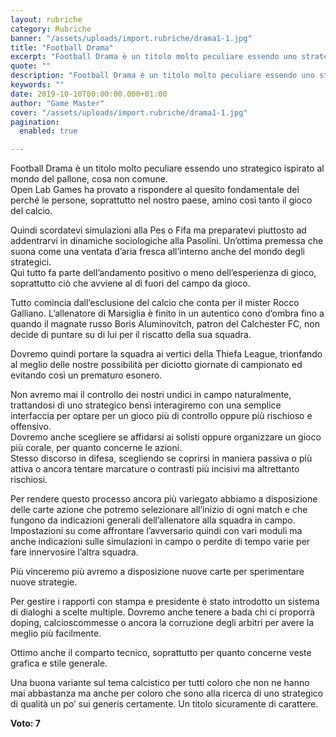 ```yaml
---
layout: rubriche
category: Rubriche
banner: "/assets/uploads/import.rubriche/drama1-1.jpg"
title: "Football Drama"
excerpt: "Football Drama è un titolo molto peculiare essendo uno strategico ispirato al mondo del pallone, cosa non comune. Open Lab Games ha provato a rispondere al quesito fondamentale del perché le persone, soprattutto nel nostro paese, amino così tanto il gioco del calcio. Quindi scordatevi simulazioni alla Pes o Fifa ma preparatevi piuttosto ad addentrarvi [&hellip"
quote: ""
description: "Football Drama è un titolo molto peculiare essendo uno strategico ispirato al mondo del pallone, cosa non comune. Open Lab Games ha provato a rispondere al quesito fondamentale del perché le persone, soprattutto nel nostro paese, amino così tanto il gioco del calcio. Quindi scordatevi simulazioni alla Pes o Fifa ma preparatevi piuttosto ad addentrarvi [&hellip"
keywords: ""
date: 2019-10-10T00:00:00.000+01:00
author: "Game Master"
cover: "/assets/uploads/import.rubriche/drama1-1.jpg"
pagination:
  enabled: true

---
```


Football Drama è un titolo molto peculiare essendo uno strategico ispirato al mondo del pallone, cosa non comune.  
Open Lab Games ha provato a rispondere al quesito fondamentale del perché le persone, soprattutto nel nostro paese, amino così tanto il gioco del calcio.

Quindi scordatevi simulazioni alla Pes o Fifa ma preparatevi piuttosto ad addentrarvi in dinamiche sociologiche alla Pasolini. Un’ottima premessa che suona come una ventata d’aria fresca all’interno anche del mondo degli strategici.  
Qui tutto fa parte dell’andamento positivo o meno dell’esperienza di gioco, soprattutto ciò che avviene al di fuori del campo da gioco.

Tutto comincia dall’esclusione del calcio che conta per il mister Rocco Galliano. L’allenatore di Marsiglia è finito in un autentico cono d’ombra fino a quando il magnate russo Boris Aluminovitch, patron del Calchester FC, non decide di puntare su di lui per il riscatto della sua squadra.

Dovremo quindi portare la squadra ai vertici della Thiefa League, trionfando al meglio delle nostre possibilità per diciotto giornate di campionato ed evitando così un prematuro esonero.

Non avremo mai il controllo dei nostri undici in campo naturalmente, trattandosi di uno strategico bensì interagiremo con una semplice interfaccia per optare per un gioco più di controllo oppure più rischioso e offensivo.  
Dovremo anche scegliere se affidarsi ai solisti oppure organizzare un gioco più corale, per quanto concerne le azioni.  
Stesso discorso in difesa, scegliendo se coprirsi in maniera passiva o più attiva o ancora tentare marcature o contrasti più incisivi ma altrettanto rischiosi.

Per rendere questo processo ancora più variegato abbiamo a disposizione delle carte azione che potremo selezionare all’inizio di ogni match e che fungono da indicazioni generali dell’allenatore alla squadra in campo. Impostazioni su come affrontare l’avversario quindi con vari moduli ma anche indicazioni sulle simulazioni in campo o perdite di tempo varie per fare innervosire l’altra squadra.

Più vinceremo più avremo a disposizione nuove carte per sperimentare nuove strategie.

Per gestire i rapporti con stampa e presidente è stato introdotto un sistema di dialoghi a scelte multiple. Dovremo anche tenere a bada chi ci proporrà doping, calcioscommesse o ancora la corruzione degli arbitri per avere la meglio più facilmente.

Ottimo anche il comparto tecnico, soprattutto per quanto concerne veste grafica e stile generale.

Una buona variante sul tema calcistico per tutti coloro che non ne hanno mai abbastanza ma anche per coloro che sono alla ricerca di uno strategico di qualità un po’ sui generis certamente. Un titolo sicuramente di carattere.

**Voto: 7**